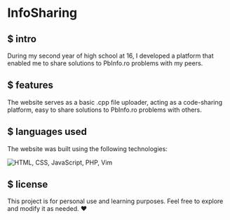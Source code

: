 # InfoSharing

## $ intro
During my second year of high school at 16, I developed a platform that enabled me to share solutions to PbInfo.ro problems with my peers.

## $ features
The website serves as a basic .cpp file uploader, acting as a code-sharing platform, easy to share solutions to PbInfo.ro problems with others.

## $ languages used
The website was built using the following technologies:

![HTML, CSS, JavaScript, PHP, Vim](https://skillicons.dev/icons?i=html,css,javascript,php,vim)


## $ license
This project is for personal use and learning purposes. Feel free to explore and modify it as needed. ❤️
